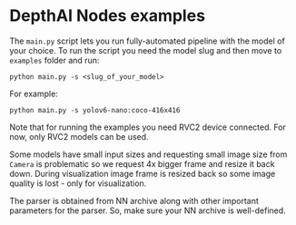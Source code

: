 # DepthAI Nodes examples

The `main.py` script lets you run fully-automated pipeline with the model of your choice. To run the script you need the model slug and then move to `examples` folder and run:

```
python main.py -s <slug_of_your_model>
```

For example:

```
python main.py -s yolov6-nano:coco-416x416
```

Note that for running the examples you need RVC2 device connected. For now, only RVC2 models can be used.

Some models have small input sizes and requesting small image size from `Camera` is problematic so we request 4x bigger frame and resize it back down. During visualization image frame is resized back so some image quality is lost - only for visualization.

The parser is obtained from NN archive along with other important parameters for the parser. So, make sure your NN archive is well-defined.
